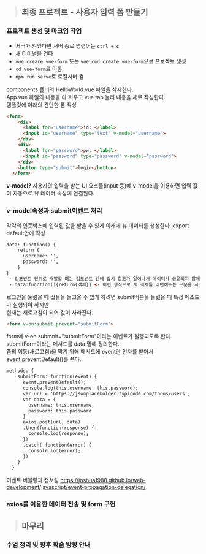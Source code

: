 > ## 최종 프로젝트 - 사용자 입력 폼 만들기
### 프로젝트 생성 및 마크업 작업
 - 서버가 켜있다면 서버 종료 명령어는 `ctrl + c`  
 - 새 터미널을 연다
 - `vue creare vue-form` 또는 `vue.cmd create vue-form`으로 프로젝트 생성   
 - `cd vue-form`로 이동  
 - `npm run serve`로 로컬서버 켬   
   
components 폴더의 HelloWorld.vue 파일을 삭제한다.  
App.vue 파일의 내용을 다 지우고 vue tab 눌러 내용을 새로 작성한다.   
템플릿에 아래의 간단한 폼 작성
```html
<form>
    <div>
      <label for="username">id: </label>
      <input id="username" type="text" v-model="username">
    </div>    
    <div>
      <label for="password">pw: </label>
      <input id="password" type="password" v-model="password">
    </div>
    <button type="submit">login</button>
  </form>
```
**v-model?** 사용자의 입력을 받는 UI 요소들(input 등)에 v-model을 이용하면 입력 값이 자동으로 뷰 데이터 속성에 연결된다.   

### v-model속성과 submit이벤트 처리
각각의 인풋박스에 입력된 값을 받을 수 있게 아래에 뷰 데이터를 생성한다.
export default안에 작성  
```html
data: function() {   
    return {
      username: '',
      password: '',
    }
}
 - 컴포넌트 단위로 개발할 떄는 컴포넌트 간에 갑시 참조가 일어나서 데이터가 공유되지 않게 
 - data:function(){return{객체}} <- 이런 형식으로 새 객체를 리턴해주는 구문을 사용한다
```
로그인을 눌렀을 때 값들을 들고올 수 있게 하려면 submit버튼을 눌렀을 때 특정 메소드가 실행되야 하지만    
현재는 새로고침이 되어 값이 사라진다.   
```html
<form v-on:submit.prevent="submitForm">
```
form에 v-on:submnit="submitForm"이라는 이벤트가 실행되도록 한다. submitForm이라는 메서드를 data 밑에 정의한다.   
폼의 이동(새로고침)을 막기 위해 메서드에 event란 인자를 받아서 event.preventDefault()를 쓴다.   
```html
methods: {
    submitForm: function(event) {
      event.preventDefault(); 
      console.log(this.username, this.password);
      var url = 'https://jsonplaceholder.typicode.com/todos/users';
      var data = {
        username: this.username,
        password: this.password
      }
      axios.post(url, data)
      .then(function(response) {
        console.log(response);
      })
      .catch( function(error) {
        console.log(error);
      })
    }
  }
```
이벤트 버블링과 캡쳐링 https://joshua1988.github.io/web-development/javascript/event-propagation-delegation/   

### axios를 이용한 데이터 전송 및 form 구현



>## 마무리
### 수업 정리 및 향후 학습 방향 안내


